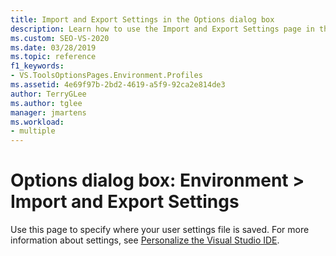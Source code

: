 ```yaml
---
title: Import and Export Settings in the Options dialog box
description: Learn how to use the Import and Export Settings page in the Environment section to specify where your user settings file is saved.
ms.custom: SEO-VS-2020
ms.date: 03/28/2019
ms.topic: reference
f1_keywords:
- VS.ToolsOptionsPages.Environment.Profiles
ms.assetid: 4e69f97b-2bd2-4619-a5f9-92ca2e814de3
author: TerryGLee
ms.author: tglee
manager: jmartens
ms.workload:
- multiple
---
```

# Options dialog box: Environment \> Import and Export Settings

Use this page to specify where your user settings file is saved. For more information about settings, see [Personalize the Visual Studio IDE](../../ide/personalizing-the-visual-studio-ide.md).